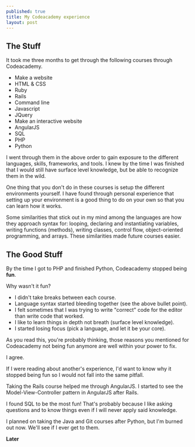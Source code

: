 ```yaml
---
published: true
title: My Codeacademy experience
layout: post
---
```

<h2>The Stuff</h2>

It took me three months to get through the following courses through Codeacademy.

- Make a website
- HTML & CSS
- Ruby
- Rails
- Command line
- Javascript
- JQuery
- Make an interactive website
- AngularJS
- SQL
- PHP
- Python

I went through them in the above order to gain exposure to the different languages, skills, frameworks, and tools. I knew by the time I was finished that I would still have surface level knowledge, but be able to recognize them in the wild.

One thing that you don't do in these courses is setup the different environments yourself. I have found through personal experience that setting up your environment is a good thing to do on your own so that you can learn how it works. 

Some similarities that stick out in my mind among the languages are how they approach syntax for: looping, declaring and instantiating variables, writing functions (methods), writing classes, control flow, object-oriented programming, and arrays. These similarities made future courses easier.

<h2>The Good Stuff</h2>

By the time I got to PHP and finished Python, Codeacademy stopped being **fun**.

Why wasn't it fun?

- I didn't take breaks between each course.
- Language syntax started bleeding together (see the above bullet point).
- I felt sometimes that I was trying to write "correct" code for the editor than write code that worked.
- I like to learn things in depth not breath (surface level knowledge).
- I started losing focus (pick a language, and let it be your core).

As you read this, you're probably thinking, those reasons you mentioned for Codeacademy not being fun anymore are well within your power to fix. 

I agree.

If I were reading about another's experience, I'd want to know why it stopped being fun so I would not fall into the same pitfall.

Taking the Rails course helped me through AngularJS. I started to see the Model-View-Controller pattern in AngularJS after Rails.

I found SQL to be the most fun! That's probably because I like asking questions and to know things even if I will never apply said knowledge.

I planned on taking the Java and Git courses after Python, but I'm burned out now. We'll see if I ever get to them.

**Later**
